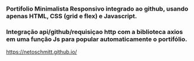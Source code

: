 ### Portifolio Minimalista Responsivo integrado ao github, usando apenas HTML, CSS (grid e flex) e Javascript.

### Integração api/github/requisiçao http com a biblioteca axios em uma função Js  para popular automaticamente o portifólio.

https://netoschmitt.github.io/



